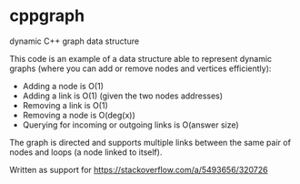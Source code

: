 # cppgraph
dynamic C++ graph data structure

This code is an example of a data structure able to represent dynamic graphs
(where you can add or remove nodes and vertices efficiently):

- Adding a node is O(1)
- Adding a link is O(1) (given the two nodes addresses)
- Removing a link is O(1)
- Removing a node is O(deg(x))
- Querying for incoming or outgoing links is O(answer size)

The graph is directed and supports multiple links between the same pair of
nodes and loops (a node linked to itself).

Written as support for https://stackoverflow.com/a/5493656/320726